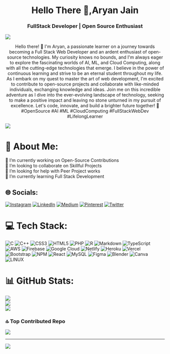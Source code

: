 <h1 align="center">Hello There 🤙,Aryan Jain </h1>

<h3 align="center"> FullStack Developer | Open Source Enthusiast </h3>


![](https://raw.githubusercontent.com/halfrost/halfrost/master/icons/header_.png)


<p align="center"> Hello there! 👋 I'm Aryan, a passionate learner on a journey towards becoming a Full Stack Web Developer and an ardent enthusiast of open-source technologies. My curiosity knows no bounds, and I'm always eager to explore the fascinating worlds of AI, ML, and Cloud Computing, along with all the cutting-edge technologies that emerge. I believe in the power of continuous learning and strive to be an eternal student throughout my life. As I embark on my quest to master the art of web development, I'm excited to contribute to open-source projects and collaborate with like-minded individuals, exchanging knowledge and ideas. Join me on this incredible adventure as I dive into the ever-evolving landscape of technology, seeking to make a positive impact and leaving no stone unturned in my pursuit of excellence. Let's code, innovate, and build a brighter future together! 🚀 #OpenSource #AI #ML #CloudComputing #FullStackWebDev #LifelongLearner </p>


![](http://github-profile-summary-cards.vercel.app/api/cards/profile-details?username=gitsofaryan&theme=aura)


# 💫 About Me:
🔭 I’m currently working on Open-Source Contributions<br>👯 I’m looking to collaborate on Skillful Projects<br>🤝 I’m looking for help with Peer Project works<br>🌱 I’m currently learning Full Stack Development<br>


## 🌐 Socials:
[![Instagram](https://img.shields.io/badge/Instagram-%23E4405F.svg?logo=Instagram&logoColor=white)](https://instagram.com/arien_jain) [![LinkedIn](https://img.shields.io/badge/LinkedIn-%230077B5.svg?logo=linkedin&logoColor=white)](https://linkedin.com/in/aryan-jain07) [![Medium](https://img.shields.io/badge/Medium-12100E?logo=medium&logoColor=white)](https://medium.com/@mail.aryan.jain) [![Pinterest](https://img.shields.io/badge/Pinterest-%23E60023.svg?logo=Pinterest&logoColor=white)](https://pinterest.com/socalledaryan) [![Twitter](https://img.shields.io/badge/Twitter-%231DA1F2.svg?logo=Twitter&logoColor=white)](https://twitter.com/aryanjain1506) 

# 💻 Tech Stack:
![C](https://img.shields.io/badge/c-%2300599C.svg?style=plastic&logo=c&logoColor=white) ![C++](https://img.shields.io/badge/c++-%2300599C.svg?style=plastic&logo=c%2B%2B&logoColor=white) ![CSS3](https://img.shields.io/badge/css3-%231572B6.svg?style=plastic&logo=css3&logoColor=white) ![HTML5](https://img.shields.io/badge/html5-%23E34F26.svg?style=plastic&logo=html5&logoColor=white) ![PHP](https://img.shields.io/badge/php-%23777BB4.svg?style=plastic&logo=php&logoColor=white) ![R](https://img.shields.io/badge/r-%23276DC3.svg?style=plastic&logo=r&logoColor=white) ![Markdown](https://img.shields.io/badge/markdown-%23000000.svg?style=plastic&logo=markdown&logoColor=white) ![TypeScript](https://img.shields.io/badge/typescript-%23007ACC.svg?style=plastic&logo=typescript&logoColor=white) ![AWS](https://img.shields.io/badge/AWS-%23FF9900.svg?style=plastic&logo=amazon-aws&logoColor=white) ![Firebase](https://img.shields.io/badge/firebase-%23039BE5.svg?style=plastic&logo=firebase) ![Google Cloud](https://img.shields.io/badge/Google%20Cloud-%234285F4.svg?style=plastic&logo=google-cloud&logoColor=white) ![Netlify](https://img.shields.io/badge/netlify-%23000000.svg?style=plastic&logo=netlify&logoColor=#00C7B7) ![Heroku](https://img.shields.io/badge/heroku-%23430098.svg?style=plastic&logo=heroku&logoColor=white) ![Vercel](https://img.shields.io/badge/vercel-%23000000.svg?style=plastic&logo=vercel&logoColor=white) ![Bootstrap](https://img.shields.io/badge/bootstrap-%23563D7C.svg?style=plastic&logo=bootstrap&logoColor=white) ![NPM](https://img.shields.io/badge/NPM-%23000000.svg?style=plastic&logo=npm&logoColor=white) ![React](https://img.shields.io/badge/react-%2320232a.svg?style=plastic&logo=react&logoColor=%2361DAFB) ![MySQL](https://img.shields.io/badge/mysql-%2300f.svg?style=plastic&logo=mysql&logoColor=white) 	![Figma](https://img.shields.io/badge/figma-%23F24E1E.svg?style=plastic&logo=figma&logoColor=white) ![Blender](https://img.shields.io/badge/blender-%23F5792A.svg?style=plastic&logo=blender&logoColor=white) ![Canva](https://img.shields.io/badge/Canva-%2300C4CC.svg?style=plastic&logo=Canva&logoColor=white) ![LINUX](https://img.shields.io/badge/Linux-FCC624?style=plastic&logo=linux&logoColor=black)
# 📊 GitHub Stats:
![](https://github-readme-stats.vercel.app/api?username=gitsofaryan&theme=dark&hide_border=false&include_all_commits=false&count_private=false)<br/>
![](https://github-readme-streak-stats.herokuapp.com/?user=gitsofaryan&theme=dark&hide_border=false)<br/>
![](https://github-readme-stats.vercel.app/api/top-langs/?username=gitsofaryan&theme=dark&hide_border=false&include_all_commits=false&count_private=false&layout=compact)

### 🔝 Top Contributed Repo
![](https://github-contributor-stats.vercel.app/api?username=gitsofaryan&limit=5&theme=dark&combine_all_yearly_contributions=true)

---
[![](https://visitcount.itsvg.in/api?id=gitsofaryan&icon=0&color=0)](https://visitcount.itsvg.in)

<!-- Proudly created with GPRM ( https://gprm.itsvg.in ) -->
